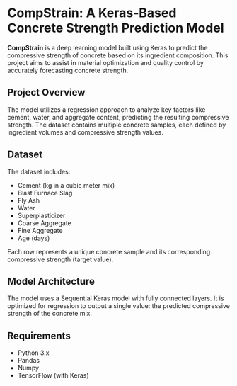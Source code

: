 # CompStrain: A Keras-Based Concrete Strength Prediction Model

**CompStrain** is a deep learning model built using Keras to predict the compressive strength of concrete based on its ingredient composition. This project aims to assist in material optimization and quality control by accurately forecasting concrete strength.

## Project Overview

The model utilizes a regression approach to analyze key factors like cement, water, and aggregate content, predicting the resulting compressive strength. The dataset contains multiple concrete samples, each defined by ingredient volumes and compressive strength values.

## Dataset

The dataset includes:
- Cement (kg in a cubic meter mix)
- Blast Furnace Slag
- Fly Ash
- Water
- Superplasticizer
- Coarse Aggregate
- Fine Aggregate
- Age (days)
  
Each row represents a unique concrete sample and its corresponding compressive strength (target value).

## Model Architecture

The model uses a Sequential Keras model with fully connected layers. It is optimized for regression to output a single value: the predicted compressive strength of the concrete mix.

## Requirements

- Python 3.x
- Pandas
- Numpy
- TensorFlow (with Keras)


